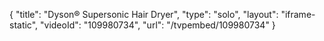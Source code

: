 {
    "title": "Dyson&reg; Supersonic Hair Dryer",
    "type": "solo",
    "layout": "iframe-static",
    "videoId": "109980734",
    "url": "\/tvpembed\/109980734"
}